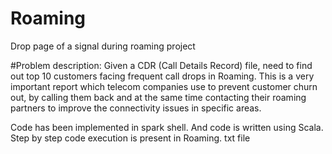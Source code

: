 # Roaming
Drop page of a signal during roaming project


#Problem description: 
 Given a CDR (Call Details Record) file,  need to find out top 10 customers facing frequent call drops in Roaming. This is a very important report which telecom companies use to prevent customer churn out, by calling them back and at the same time contacting their roaming partners to improve the connectivity issues in specific areas.

Code has been implemented in spark shell. And code is written using Scala.
Step by step code execution is present in Roaming. txt file 
